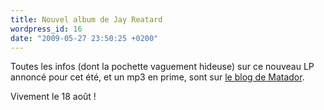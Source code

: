 ```yaml
---
title: Nouvel album de Jay Reatard
wordpress_id: 16
date: "2009-05-27 23:50:25 +0200"
---
```


Toutes les infos (dont la pochette vaguement hideuse) sur ce nouveau LP annoncé
pour cet été, et un mp3 en prime, sont sur [le blog de Matador][1].

Vivement le 18 août !

[1]:
  https://www.matadorrecords.com/matablog/2009/05/27/coming-august-18-jay-reatards-watch-me-fall/
